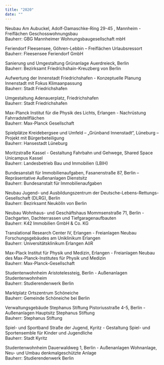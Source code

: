 ```yaml
---
title: "2020"
date: ""
---
```

Neubau Am Aubuckel, Adolf-Damaschke-Ring 29-45 , Mannheim - Freiflächen Geschosswohnungsbau\
Bauherr: GBG Mannheimer Wohnungsbaugesellschaft mbH

Feriendorf Fleesensee, Göhren-Lebbin – Freiflächen Urlaubsressort\
Bauherr: Fleesensee Feriendorf GmbH

Sanierung und Umgestaltung Grünanlage Auerdreieck, Berlin\
Bauherr: Bezirksamt Friedrichshain-Kreuzberg von Berlin

Aufwertung der Innenstadt Friedrichshafen - Konzeptuelle Planung Innenstadt mit Fokus Klimaanpassung\
Bauherr: Stadt Friedrichshafen

Umgestaltung Adenauerplatz, Friedrichshafen\
Bauherr: Stadt Friedrichshafen

Max-Planck Institut für die Physik des Lichts, Erlangen - Nachrüstung Fahrradstellflächen\
Bauherr: Max-Planck Gesellschaft

Spielplätze Kreidebergsee und Umfeld – „Grünband Innenstadt“, Lüneburg – Projekt mit Bürgerbeteiligung\
Bauherr: Hansestadt Lüneburg

Moritzstraße Kassel - Gestaltung Fahrbahn und Gehwege, Shared Space Unicampus Kassel\
Bauherr: Landesbetrieb Bau und Immobilien (LBIH)

Bundesanstalt für Immobilienaufgaben, Fasanenstraße 87, Berlin – Repräsentative Außenanlagen Dienstsitz\
Bauherr: Bundesanstalt für Immobilienaufgaben

Neubau Jugend- und Ausbildungszentrum der Deutsche-Lebens-Rettungs-Gesellschaft (DLRG), Berlin\
Bauherr: Bezirksamt Neukölln von Berlin

Neubau Wohnhaus- und Geschäftshaus Mommsenstraße 71, Berlin - Dachgarten, Dachterrassen und Tiefgaragenaufbauten\
Bauherr: K42 Immobilien GmbH & Co. KG

Translational Research Center IV, Erlangen - Freianlagen Neubau Forschungsgebäudes am Uniklinikum Erlangen\
Bauherr: Universitätsklinikum Erlangen AöR

Max-Plack Institut für Physik und Medizin, Erlangen - Freianlagen Neubau des Max-Planck-Institutes für Physik und Medizin\
Bauherr: Max-Planck-Gesellschaft

Studentenwohnheim Aristotelessteig, Berlin - Außenanlagen Studentenwohnheim\
Bauherr: Studierendenwerk Berlin

Marktplatz Ortszentrum Schöneiche\
Bauherr: Gemeinde Schöneiche bei Berlin

Verwaltungsgebäude Stephanus Stiftung Pistoriusstraße 4-5, Berlin - Außenanlagen Hauptsitz Stephanus Stiftung\
Bauherr: Stephanus Stiftung

Spiel- und Sportband Straße der Jugend, Kyritz - Gestaltung Spiel- und Sportensemble für Kinder und Jugendliche\
Bauherr: Stadt Kyritz

Studentenwohnheim Dauerwaldweg 1, Berlin - Außenanlagen Wohnanlage, Neu- und Umbau denkmalgeschützte Anlage\
Bauherr: Studierendenwerk Berlin